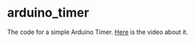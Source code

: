 # arduino_timer
The code for a simple Arduino Timer. <a href="https://www.youtube.com/watch?v=Cxwx_L6dqV0&ab_channel=Phil">Here</a> is the video about it.
